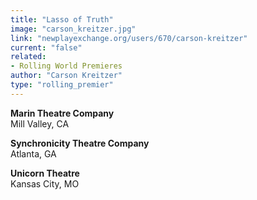 ```yaml
---
title: "Lasso of Truth"
image: "carson_kreitzer.jpg"
link: "newplayexchange.org/users/670/carson-kreitzer"
current: "false"
related:
- Rolling World Premieres
author: "Carson Kreitzer"
type: "rolling_premier"
---
```


**Marin Theatre Company**\
Mill Valley, CA

**Synchronicity Theatre Company**\
Atlanta, GA

**Unicorn Theatre**\
Kansas City, MO
